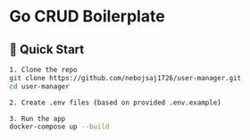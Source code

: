 # Go CRUD Boilerplate

## 🚀 Quick Start

```bash
1. Clone the repo
git clone https://github.com/nebojsaj1726/user-manager.git
cd user-manager

2. Create .env files (based on provided .env.example)

3. Run the app
docker-compose up --build
```
